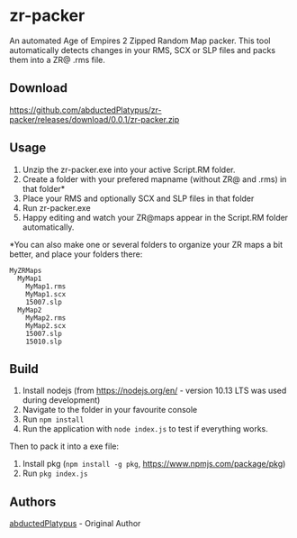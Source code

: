 # zr-packer
An automated Age of Empires 2 Zipped Random Map packer. This tool automatically detects changes in your RMS, SCX or SLP files and packs them into a ZR@ .rms file.
## Download
https://github.com/abductedPlatypus/zr-packer/releases/download/0.0.1/zr-packer.zip
## Usage
1. Unzip the zr-packer.exe into your active Script.RM folder.
2. Create a folder with your prefered mapname (without ZR@ and .rms) in that folder*
3. Place your RMS and optionally SCX and SLP files in that folder
4. Run zr-packer.exe
5. Happy editing and watch your ZR@maps appear in the Script.RM folder automatically.

*You can also make one or several folders to organize your ZR maps a bit better, and place your folders there: 
```
MyZRMaps
  MyMap1
    MyMap1.rms
    MyMap1.scx
    15007.slp
  MyMap2
    MyMap2.rms
    MyMap2.scx
    15007.slp
    15010.slp
```

## Build 

1. Install nodejs (from https://nodejs.org/en/ - version 10.13 LTS was used during development)
2. Navigate to the folder in your favourite console
3. Run `npm install` 
4. Run the application with `node index.js` to test if everything works.

Then to pack it into a exe file:
1. Install pkg (`npm install -g pkg`, https://www.npmjs.com/package/pkg)
2. Run `pkg index.js`

## Authors
[abductedPlatypus](https://github.com/abductedolatypus) - Original Author
